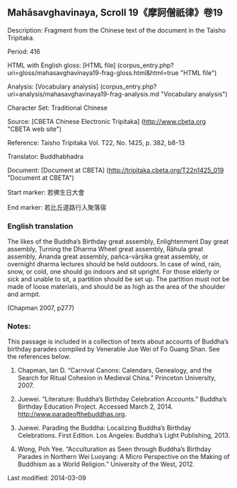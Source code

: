 ## Mahāsavghavinaya, Scroll 19《摩訶僧祇律》卷19

Description: Fragment from the Chinese text of the document in the Taisho Tripitaka.

Period: 416

HTML with English gloss: [HTML file] (corpus_entry.php?uri=gloss/mahasavghavinaya19-frag-gloss.html&html=true "HTML file")

Analysis: [Vocabulary analysis] (corpus_entry.php?uri=analysis/mahasavghavinaya19-frag-analysis.md "Vocabulary analysis")

Character Set: Traditional Chinese

Source: [CBETA Chinese Electronic Tripitaka] (http://www.cbeta.org "CBETA web site")

Reference: Taisho Tripitaka Vol. T22, No. 1425, p. 382, b8-13

Translator: Buddhabhadra

Document: [Document at CBETA] (http://tripitaka.cbeta.org/T22n1425_019 "Document at CBETA")

Start marker: 若佛生日大會

End marker: 若比丘道路行入聚落宿

### English translation
The likes of the Buddha’s Birthday great assembly, Enlightenment Day great assembly, Turning the Dharma Wheel great assembly, Rāhula great assembly, Ānanda great assembly, pañca-vārṣika great assembly, or overnight dharma lectures should be held outdoors. In case of wind, rain, snow, or cold, one should go indoors and sit upright. For those elderly or sick and unable to sit, a partition should be set up. The partition must not be made of loose materials, and should be as high as the area of the shoulder and armpit.

(Chapman 2007, p277)

### Notes:
This passage is included in a collection of texts about accounts of Buddha’s birthday parades compiled by Venerable Jue Wei of Fo Guang Shan. See the references below.

1. Chapman, Ian D. “Carnival Canons: Calendars, Genealogy, and the Search for Ritual Cohesion in Medieval China.” Princeton University, 2007.

2. Juewei. “Literature: Buddha’s Birthday Celebration Accounts.” Buddha’s Birthday Education Project. Accessed March 2, 2014. <a href="http://www.paradeofthebuddhas.org">http://www.paradeofthebuddhas.org</a>.

3. Juewei. Parading the Buddha: Localizing Buddha’s Birthday Celebrations. First Edition. Los Angeles: Buddha’s Light Publishing, 2013.

4. Wong, Poh Yee. “Acculturation as Seen through Buddha’s Birthday Parades in Northern Wei Luoyang: A Micro Perspective on the Making of Buddhism as a World Religion.” University of the West, 2012.

Last modified: 2014-03-09
